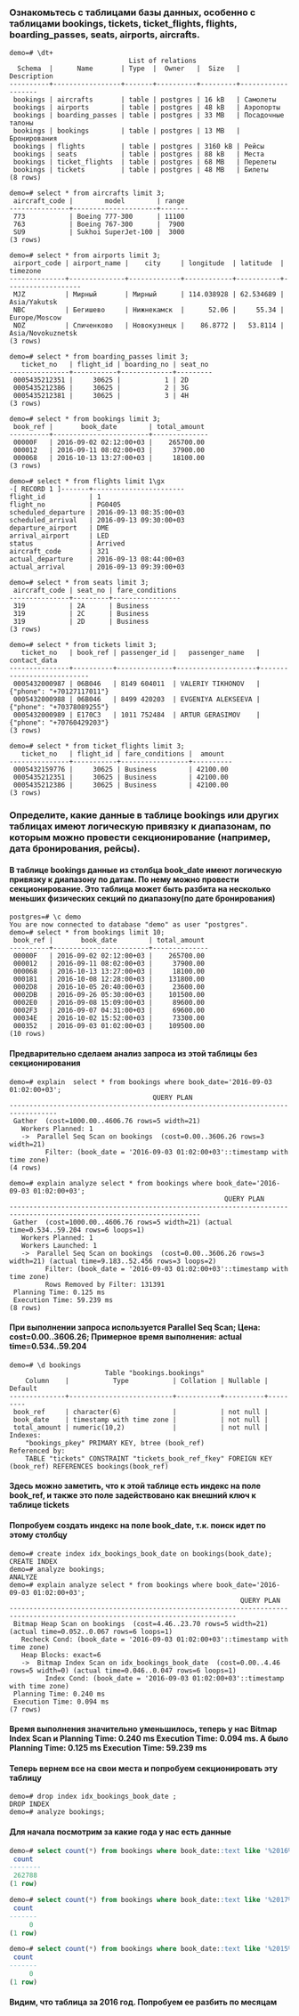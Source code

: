 ### Ознакомьтесь с таблицами базы данных, особенно с таблицами bookings, tickets, ticket_flights, flights, boarding_passes, seats, airports, aircrafts.
```postgresql
demo=# \dt+
                              List of relations
  Schema  |      Name       | Type  |  Owner   |  Size   |    Description    
----------+-----------------+-------+----------+---------+-------------------
 bookings | aircrafts       | table | postgres | 16 kB   | Самолеты
 bookings | airports        | table | postgres | 48 kB   | Аэропорты
 bookings | boarding_passes | table | postgres | 33 MB   | Посадочные талоны
 bookings | bookings        | table | postgres | 13 MB   | Бронирования
 bookings | flights         | table | postgres | 3160 kB | Рейсы
 bookings | seats           | table | postgres | 88 kB   | Места
 bookings | ticket_flights  | table | postgres | 68 MB   | Перелеты
 bookings | tickets         | table | postgres | 48 MB   | Билеты
(8 rows)

demo=# select * from aircrafts limit 3;
 aircraft_code |        model        | range 
---------------+---------------------+-------
 773           | Boeing 777-300      | 11100
 763           | Boeing 767-300      |  7900
 SU9           | Sukhoi SuperJet-100 |  3000
(3 rows)

demo=# select * from airports limit 3;
 airport_code | airport_name |    city     | longitude  | latitude  |     timezone      
--------------+--------------+-------------+------------+-----------+-------------------
 MJZ          | Мирный       | Мирный      | 114.038928 | 62.534689 | Asia/Yakutsk
 NBC          | Бегишево     | Нижнекамск  |      52.06 |     55.34 | Europe/Moscow
 NOZ          | Спиченково   | Новокузнецк |    86.8772 |   53.8114 | Asia/Novokuznetsk
(3 rows)

demo=# select * from boarding_passes limit 3;
   ticket_no   | flight_id | boarding_no | seat_no 
---------------+-----------+-------------+---------
 0005435212351 |     30625 |           1 | 2D
 0005435212386 |     30625 |           2 | 3G
 0005435212381 |     30625 |           3 | 4H
(3 rows)

demo=# select * from bookings limit 3;
 book_ref |       book_date        | total_amount 
----------+------------------------+--------------
 00000F   | 2016-09-02 02:12:00+03 |    265700.00
 000012   | 2016-09-11 08:02:00+03 |     37900.00
 000068   | 2016-10-13 13:27:00+03 |     18100.00
(3 rows)

demo=# select * from flights limit 1\gx
-[ RECORD 1 ]-------+-----------------------
flight_id           | 1
flight_no           | PG0405
scheduled_departure | 2016-09-13 08:35:00+03
scheduled_arrival   | 2016-09-13 09:30:00+03
departure_airport   | DME
arrival_airport     | LED
status              | Arrived
aircraft_code       | 321
actual_departure    | 2016-09-13 08:44:00+03
actual_arrival      | 2016-09-13 09:39:00+03

demo=# select * from seats limit 3;
 aircraft_code | seat_no | fare_conditions 
---------------+---------+-----------------
 319           | 2A      | Business
 319           | 2C      | Business
 319           | 2D      | Business
(3 rows)

demo=# select * from tickets limit 3;
   ticket_no   | book_ref | passenger_id |   passenger_name   |       contact_data        
---------------+----------+--------------+--------------------+---------------------------
 0005432000987 | 06B046   | 8149 604011  | VALERIY TIKHONOV   | {"phone": "+70127117011"}
 0005432000988 | 06B046   | 8499 420203  | EVGENIYA ALEKSEEVA | {"phone": "+70378089255"}
 0005432000989 | E170C3   | 1011 752484  | ARTUR GERASIMOV    | {"phone": "+70760429203"}
(3 rows)

demo=# select * from ticket_flights limit 3;
   ticket_no   | flight_id | fare_conditions |  amount  
---------------+-----------+-----------------+----------
 0005432159776 |     30625 | Business        | 42100.00
 0005435212351 |     30625 | Business        | 42100.00
 0005435212386 |     30625 | Business        | 42100.00
(3 rows)

```
### Определите, какие данные в таблице bookings или других таблицах имеют логическую привязку к диапазонам, по которым можно провести секционирование (например, дата бронирования, рейсы).
#### В таблице bookings данные из столбца book_date имеют логическую привязку к диапазону по датам. По нему можно провести секционирование. Это таблица  может быть разбита на несколько меньших физических секций по диапазону(по дате бронирования)
```postgresql
postgres=# \c demo
You are now connected to database "demo" as user "postgres".
demo=# select * from bookings limit 10;
 book_ref |       book_date        | total_amount 
----------+------------------------+--------------
 00000F   | 2016-09-02 02:12:00+03 |    265700.00
 000012   | 2016-09-11 08:02:00+03 |     37900.00
 000068   | 2016-10-13 13:27:00+03 |     18100.00
 000181   | 2016-10-08 12:28:00+03 |    131800.00
 0002D8   | 2016-10-05 20:40:00+03 |     23600.00
 0002DB   | 2016-09-26 05:30:00+03 |    101500.00
 0002E0   | 2016-09-08 15:09:00+03 |     89600.00
 0002F3   | 2016-09-07 04:31:00+03 |     69600.00
 00034E   | 2016-10-02 15:52:00+03 |     73300.00
 000352   | 2016-09-03 01:02:00+03 |    109500.00
(10 rows)
```

#### Предварительно сделаем анализ запроса из этой таблицы без секционирования

```postgresql
demo=# explain  select * from bookings where book_date='2016-09-03 01:02:00+03';
                                    QUERY PLAN                                    
----------------------------------------------------------------------------------
 Gather  (cost=1000.00..4606.76 rows=5 width=21)
   Workers Planned: 1
   ->  Parallel Seq Scan on bookings  (cost=0.00..3606.26 rows=3 width=21)
         Filter: (book_date = '2016-09-03 01:02:00+03'::timestamp with time zone)
(4 rows)

demo=# explain analyze select * from bookings where book_date='2016-09-03 01:02:00+03';
                                                      QUERY PLAN                                                      
----------------------------------------------------------------------------------------------------------------------
 Gather  (cost=1000.00..4606.76 rows=5 width=21) (actual time=0.534..59.204 rows=6 loops=1)
   Workers Planned: 1
   Workers Launched: 1
   ->  Parallel Seq Scan on bookings  (cost=0.00..3606.26 rows=3 width=21) (actual time=9.183..52.456 rows=3 loops=2)
         Filter: (book_date = '2016-09-03 01:02:00+03'::timestamp with time zone)
         Rows Removed by Filter: 131391
 Planning Time: 0.125 ms
 Execution Time: 59.239 ms
(8 rows)
```
#### При выполнении запроса используется Parallel Seq Scan; Цена: cost=0.00..3606.26; Примерное время выполнения: actual time=0.534..59.204
```postgresql
demo=# \d bookings
                        Table "bookings.bookings"
    Column    |           Type           | Collation | Nullable | Default 
--------------+--------------------------+-----------+----------+---------
 book_ref     | character(6)             |           | not null | 
 book_date    | timestamp with time zone |           | not null | 
 total_amount | numeric(10,2)            |           | not null | 
Indexes:
    "bookings_pkey" PRIMARY KEY, btree (book_ref)
Referenced by:
    TABLE "tickets" CONSTRAINT "tickets_book_ref_fkey" FOREIGN KEY (book_ref) REFERENCES bookings(book_ref)

```
#### Здесь можно заметить, что к этой таблице есть индекс на поле book_ref, и также это поле задействовано как внешний ключ к таблице  tickets
#### Попробуем создать индекс на поле book_date, т.к. поиск идет по этому столбцу
```posrgresql
demo=# create index idx_bookings_book_date on bookings(book_date);
CREATE INDEX
demo=# analyze bookings;
ANALYZE
demo=# explain analyze select * from bookings where book_date='2016-09-03 01:02:00+03';
                                                          QUERY PLAN                                                           
-------------------------------------------------------------------------------------------------------------------------------
 Bitmap Heap Scan on bookings  (cost=4.46..23.70 rows=5 width=21) (actual time=0.052..0.067 rows=6 loops=1)
   Recheck Cond: (book_date = '2016-09-03 01:02:00+03'::timestamp with time zone)
   Heap Blocks: exact=6
   ->  Bitmap Index Scan on idx_bookings_book_date  (cost=0.00..4.46 rows=5 width=0) (actual time=0.046..0.047 rows=6 loops=1)
         Index Cond: (book_date = '2016-09-03 01:02:00+03'::timestamp with time zone)
 Planning Time: 0.240 ms
 Execution Time: 0.094 ms
(7 rows)

```
#### Время выполнения значительно уменьшилось, теперь у нас Bitmap Index Scan и Planning Time: 0.240 ms Execution Time: 0.094 ms. А было  Planning Time: 0.125 ms Execution Time: 59.239 ms
#### Теперь вернем все на свои места и попробуем секционировать эту таблицу
```postgresql
demo=# drop index idx_bookings_book_date ;
DROP INDEX
demo=# analyze bookings;
```
#### Для начала посмотрим за какие года у нас есть данные

```sql
demo=# select count(*) from bookings where book_date::text like '%2016%';
 count  
--------
 262788
(1 row)

demo=# select count(*) from bookings where book_date::text like '%2017%';
 count 
-------
     0
(1 row)

demo=# select count(*) from bookings where book_date::text like '%2015%';
 count 
-------
     0
(1 row)

```
#### Видим, что таблица за 2016 год. Попробуем ее разбить по месяцам





